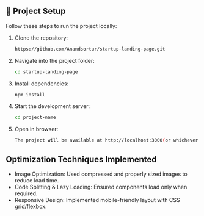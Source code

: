 ## 🚀 Project Setup  
Follow these steps to run the project locally:  

1. Clone the repository:  
   ```bash
   https://github.com/Anandsortur/startup-landing-page.git
2. Navigate into the project folder:  
   ```bash
   cd startup-landing-page
3. Install dependencies:  
   ```bash
   npm install
4. Start the development server:
   ```bash
   cd project-name
5. Open in browser:  
   ```bash
   The project will be available at http://localhost:3000(or whichever port Vite/React uses).


## Optimization Techniques Implemented

- Image Optimization: Used compressed and properly sized images to reduce load time.
- Code Splitting & Lazy Loading: Ensured components load only when required.
- Responsive Design: Implemented mobile-friendly layout with CSS grid/flexbox.

